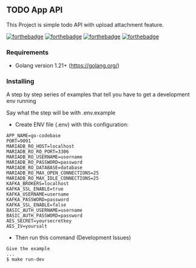 ## TODO App API
This Project is simple todo API with upload attachment feature.


[![forthebadge](https://forthebadge.com/images/badges/made-with-go.svg)](https://forthebadge.com) 
[![forthebadge](https://forthebadge.com/images/badges/built-with-love.svg)](https://forthebadge.com)
[![forthebadge](https://forthebadge.com/images/badges/contains-technical-debt.svg)](https://forthebadge.com)
[![forthebadge](https://forthebadge.com/images/badges/check-it-out.svg)](https://forthebadge.com)

### Requirements
- Golang version 1.21+ (https://golang.org/)


### Installing

A step by step series of examples that tell you have to get a development env running

Say what the step will be with .env.example
- Create ENV file (.env) with this configuration:
```
APP_NAME=go-codebase
PORT=9091
MARIADB_RO_HOST=localhost
MARIADB_RO_RO_PORT=3306
MARIADB_RO_USERNAME=username
MARIADB_RO_PASSWORD=password
MARIADB_RO_DATABASE=database
MARIADB_RO_MAX_OPEN_CONNECTIONS=25
MARIADB_RO_MAX_IDLE_CONNECTIONS=25
KAFKA_BROKERS=localhost
KAFKA_SSL_ENABLE=true
KAFKA_USERNAME=username
KAFKA_PASSWORD=password
KAFKA_SSL_ENABLE=false
BASIC_AUTH_USERNAME=username
BASIC_AUTH_PASSWORD=password
AES_SECRET=yoursecretkey
AES_IV=yoursalt
```
- Then run this command (Development Issues)
```
Give the example
...
$ make run-dev
```